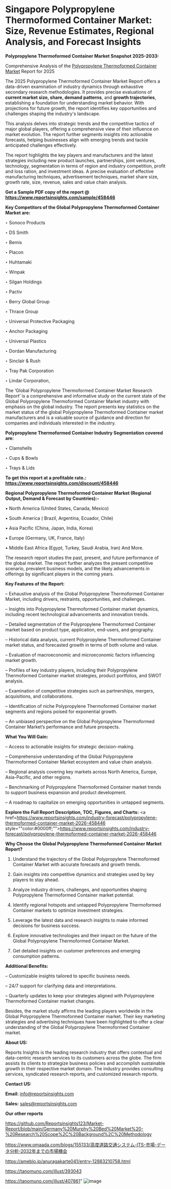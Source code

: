 # Singapore Polypropylene Thermoformed Container Market: Size, Revenue Estimates, Regional Analysis, and Forecast Insights

<strong>Polypropylene Thermoformed Container Market Snapshot 2025-2033:</strong>

Comprehensive Analysis of the <a href=https://www.reportsinsights.com/sample/458446>Polypropylene Thermoformed Container Market</a> Report for 2025

The 2025 Polypropylene Thermoformed Container Market Report offers a data-driven examination of industry dynamics through exhaustive secondary research methodologies. It provides precise evaluations of <strong>current market size, share, demand patterns</strong>, and <strong>growth trajectories</strong>, establishing a foundation for understanding market behavior. With projections for future growth, the report identifies key opportunities and challenges shaping the industry's landscape.

This analysis delves into strategic trends and the competitive tactics of major global players, offering a comprehensive view of their influence on market evolution. The report further segments insights into actionable forecasts, helping businesses align with emerging trends and tackle anticipated challenges effectively.

The report highlights the key players and manufacturers and the latest strategies including new product launches, partnerships, joint ventures, technology, segmentation in terms of region and industry competition, profit and loss ration, and investment ideas. A precise evaluation of effective manufacturing techniques, advertisement techniques, market share size, growth rate, size, revenue, sales and value chain analysis.

<strong>Get a Sample PDF copy of the report @ <a href=https://www.reportsinsights.com/sample/458446 style=color:#0000ff;>https://www.reportsinsights.com/sample/458446</a></strong>

<strong>Key Competitors of the Global Polypropylene Thermoformed Container Market are:</strong>

‣ Sonoco Products

‣ DS Smith

‣ Bemis

‣ Placon

‣ Huhtamaki

‣ Winpak

‣ Silgan Holdings

‣ Pactiv

‣ Berry Global Group

‣ Thrace Group

‣ Universal Protective Packaging

‣ Anchor Packaging

‣ Universal Plastics

‣ Dordan Manufacturing

‣ Sinclair & Rush

‣ Tray Pak Corporation

‣ Lindar Corporation,

The ‘Global Polypropylene Thermoformed Container Market Research Report’ is a comprehensive and informative study on the current state of the Global Polypropylene Thermoformed Container Market industry with emphasis on the global industry. The report presents key statistics on the market status of the global Polypropylene Thermoformed Container market manufacturers and is a valuable source of guidance and direction for companies and individuals interested in the industry.

<strong>Polypropylene Thermoformed Container Industry Segmentation covered are:</strong>

‣ Clamshells

‣ Cups & Bowls

‣ Trays & Lids

<strong>To get this report at a profitable rate.: <a href=https://www.reportsinsights.com/discount/458446 style=color:#0000ff;>https://www.reportsinsights.com/discount/458446</a></strong>

<strong>Regional Polypropylene Thermoformed Container Market (Regional Output, Demand &amp; Forecast by Countries):-</strong>

• North America (United States, Canada, Mexico)

• South America ( Brazil, Argentina, Ecuador, Chile)

• Asia Pacific (China, Japan, India, Korea)

• Europe (Germany, UK, France, Italy)

• Middle East Africa (Egypt, Turkey, Saudi Arabia, Iran) And More.

The research report studies the past, present, and future performance of the global market. The report further analyzes the present competitive scenario, prevalent business models, and the likely advancements in offerings by significant players in the coming years.

<strong>Key Features of the Report:</strong>

– Exhaustive analysis of the Global Polypropylene Thermoformed Container Market, including drivers, restraints, opportunities, and challenges.

– Insights into Polypropylene Thermoformed Container market dynamics, including recent technological advancements and innovation trends.

– Detailed segmentation of the Polypropylene Thermoformed Container market based on product type, application, end-users, and geography.

– Historical data analysis, current Polypropylene Thermoformed Container market status, and forecasted growth in terms of both volume and value.

– Evaluation of macroeconomic and microeconomic factors influencing market growth.

– Profiles of key industry players, including their Polypropylene Thermoformed Container market strategies, product portfolios, and SWOT analysis.

– Examination of competitive strategies such as partnerships, mergers, acquisitions, and collaborations.

– Identification of niche Polypropylene Thermoformed Container market segments and regions poised for exponential growth.

– An unbiased perspective on the Global Polypropylene Thermoformed Container Market’s performance and future prospects.

<strong>What You Will Gain:</strong>

– Access to actionable insights for strategic decision-making.

– Comprehensive understanding of the Global Polypropylene Thermoformed Container Market ecosystem and value chain analysis.

– Regional analysis covering key markets across North America, Europe, Asia-Pacific, and other regions.

– Benchmarking of Polypropylene Thermoformed Container market trends to support business expansion and product development.

– A roadmap to capitalize on emerging opportunities in untapped segments.

<strong>Explore the Full Report Description, TOC, Figures, and Charts:</strong>
<a href=https://www.reportsinsights.com/industry-forecast/polypropylene-thermoformed-container-market-2026-458446 style=""color:#0000ff;"">https://www.reportsinsights.com/industry-forecast/polypropylene-thermoformed-container-market-2026-458446</a>

<strong>Why Choose the Global Polypropylene Thermoformed Container Market Report?</strong>

1. Understand the trajectory of the Global Polypropylene Thermoformed Container Market with accurate forecasts and growth trends.

2. Gain insights into competitive dynamics and strategies used by key players to stay ahead.

3. Analyze industry drivers, challenges, and opportunities shaping Polypropylene Thermoformed Container market potential.

4. Identify regional hotspots and untapped Polypropylene Thermoformed Container markets to optimize investment strategies.

5. Leverage the latest data and research insights to make informed decisions for business success.

6. Explore innovative technologies and their impact on the future of the Global Polypropylene Thermoformed Container Market.

7. Get detailed insights on customer preferences and emerging consumption patterns.

<strong>Additional Benefits:</strong>

– Customizable insights tailored to specific business needs.

– 24/7 support for clarifying data and interpretations.

– Quarterly updates to keep your strategies aligned with Polypropylene Thermoformed Container market changes.

Besides, the market study affirms the leading players worldwide in the Global Polypropylene Thermoformed Container market. Their key marketing strategies and advertising techniques have been highlighted to offer a clear understanding of the Global Polypropylene Thermoformed Container market.

<strong><strong>About US</strong>:</strong>

Reports Insights is the leading research industry that offers contextual and data-centric research services to its customers across the globe. The firm assists its clients to strategize business policies and accomplish sustainable growth in their respective market domain. The industry provides consulting services, syndicated research reports, and customized research reports.

<strong>Contact US:</strong>

<p class=><b>Email:</b> <a href=mailto:info@reportsinsights.com>info@reportsinsights.com</a></p>
<p class=><b>Sales:</b> <a href=mailto:sales@reportsinsights.com>sales@reportsinsights.com</a></p>

<strong>Our other reports</strong>

<a href=https://github.com/Reportsinsights123/Market-Report/blob/main/Germany%20Murphy%20Bed%20Market%20-%20Research%20Scope%2C%20Background%2C%20Methodology>https://github.com/Reportsinsights123/Market-Report/blob/main/Germany%20Murphy%20Bed%20Market%20-%20Research%20Scope%2C%20Background%2C%20Methodology</a>

<a href=https://www.omaada.com/blogs/155133/高度道路交通システム-ITS-市場-データ分析-2032年までの市場機会>https://www.omaada.com/blogs/155133/高度道路交通システム-ITS-市場-データ分析-2032年までの市場機会</a>

<a href=https://ameblo.jp/anuragakarte041/entry-12883210758.html>https://ameblo.jp/anuragakarte041/entry-12883210758.html</a>

<a href=https://tanomuno.com/illust/393043>https://tanomuno.com/illust/393043</a>

<a href=https://tanomuno.com/illust/407861>https://tanomuno.com/illust/407861</a>"
![image](https://github.com/user-attachments/assets/2144e4d5-edc8-4193-ae01-52a83bbd5d3a)
